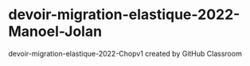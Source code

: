 # devoir-migration-elastique-2022-Manoel-Jolan
devoir-migration-elastique-2022-Chopv1 created by GitHub Classroom
